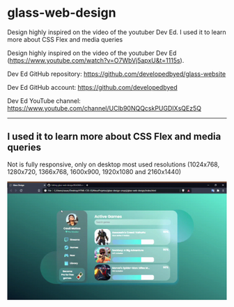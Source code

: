 # glass-web-design
 Design highly inspired on the video of the youtuber Dev Ed. I used it to learn more about CSS Flex and media queries

Design highly inspired on the video of the youtuber Dev Ed (https://www.youtube.com/watch?v=O7WbVj5apxU&t=1115s).

Dev Ed GitHub repository: https://github.com/developedbyed/glass-website

Dev Ed GitHub account: https://github.com/developedbyed

Dev Ed YouTube channel: https://www.youtube.com/channel/UClb90NQQcskPUGDIXsQEz5Q

----------------------------------------------------------------------------------

## I used it to learn more about CSS Flex and media queries

Not is fully responsive, only on desktop most used resolutions (1024x768, 1280x720, 1366x768, 1600x900, 1920x1080 and 2160x1440)

![Design Gif](https://github.com/Cauamattosprj/glass-web-design/blob/main/Glass%20Design.gif)
